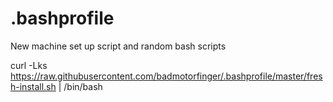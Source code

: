 # .bashprofile
New machine set up script and random bash scripts

curl -Lks https://raw.githubusercontent.com/badmotorfinger/.bashprofile/master/fresh-install.sh | /bin/bash
